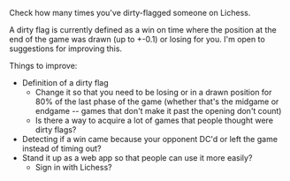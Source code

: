 Check how many times you've dirty-flagged someone on Lichess.

A dirty flag is currently defined as a win on time where the position at the end of the game was drawn (up to +-0.1) or losing for you. I'm open to suggestions for improving this.

Things to improve:

- Definition of a dirty flag
  - Change it so that you need to be losing or in a drawn position for 80% of the last phase of the game (whether that's the midgame or endgame -- games that don't make it past the opening don't count)
  - Is there a way to acquire a lot of games that people thought were dirty flags?
- Detecting if a win came because your opponent DC'd or left the game instead of timing out?
- Stand it up as a web app so that people can use it more easily?
  - Sign in with Lichess?
